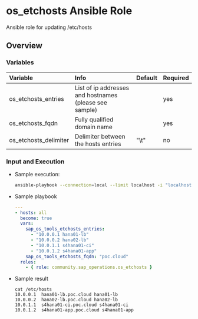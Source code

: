 # os_etchosts Ansible Role

Ansible role for updating /etc/hosts

## Overview

### Variables

| **Variable**                  | **Info**                                                               | **Default**  | **Required** |
| :---                          | :---                                                                   | :---         | :---         |
| os_etchosts_entries           | List of ip addresses and hostnames (please see sample)                 | <none>       | yes          |
| os_etchosts_fqdn              | Fully qualified domain name                                            | <none>       | yes          |
| os_etchosts_delimiter         | Delimiter between the hosts entries                                    | "\t"         | no           |

### Input and Execution

- Sample execution:

    ```bash
    ansible-playbook --connection=local --limit localhost -i "localhost," sap-etchosts-update.yml"
    ```

- Sample playbook

    ```yaml
    ---
    - hosts: all
      become: true
      vars:
        sap_os_tools_etchosts_entries:
          - "10.0.0.1 hana01-lb"
          - "10.0.0.2 hana02-lb"
          - "10.0.1.1 s4hana01-ci"
          - "10.0.1.2 s4hana01-app"
        sap_os_tools_etchosts_fqdn: "poc.cloud"
      roles:
        - { role: community.sap_operations.os_etchosts }
    ```

- Sample result

    ```console
    cat /etc/hosts
    10.0.0.1  hana01-lb.poc.cloud hana01-lb
    10.0.0.2  hana02-lb.poc.cloud hana02-lb
    10.0.1.1  s4hana01-ci.poc.cloud s4hana01-ci
    10.0.1.2  s4hana01-app.poc.cloud s4hana01-app
    ```
